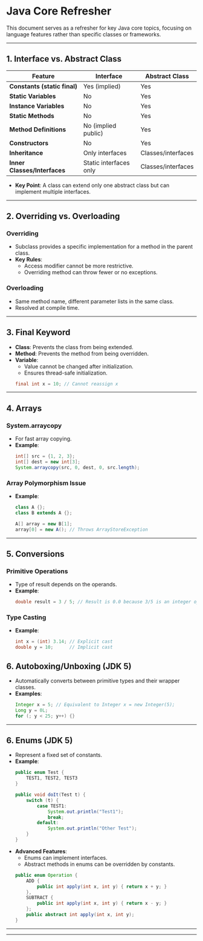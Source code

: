 # Java Core Refresher

This document serves as a refresher for key Java core topics, focusing on language features rather than specific classes or frameworks.

---

## 1. Interface vs. Abstract Class

| Feature                          | Interface                 | Abstract Class          |
|----------------------------------|---------------------------|-------------------------|
| **Constants (static final)**     | Yes (implied)             | Yes                     |
| **Static Variables**             | No                        | Yes                     |
| **Instance Variables**           | No                        | Yes                     |
| **Static Methods**               | No                        | Yes                     |
| **Method Definitions**           | No (implied public)       | Yes                     |
| **Constructors**                 | No                        | Yes                     |
| **Inheritance**                  | Only interfaces           | Classes/interfaces      |
| **Inner Classes/Interfaces**     | Static interfaces only    | Classes/interfaces      |

- **Key Point**: A class can extend only one abstract class but can implement multiple interfaces.

---

## 2. Overriding vs. Overloading

### Overriding
- Subclass provides a specific implementation for a method in the parent class.
- **Key Rules**:
  - Access modifier cannot be more restrictive.
  - Overriding method can throw fewer or no exceptions.

### Overloading
- Same method name, different parameter lists in the same class.
- Resolved at compile time.

---

## 3. Final Keyword

- **Class**: Prevents the class from being extended.
- **Method**: Prevents the method from being overridden.
- **Variable**:
  - Value cannot be changed after initialization.
  - Ensures thread-safe initialization.
  ```java
  final int x = 10; // Cannot reassign x
  ```

---

## 4. Arrays

### System.arraycopy
- For fast array copying.
- **Example**:
  ```java
  int[] src = {1, 2, 3};
  int[] dest = new int[3];
  System.arraycopy(src, 0, dest, 0, src.length);
  ```

### Array Polymorphism Issue
- **Example**:
  ```java
  class A {};
  class B extends A {};

  A[] array = new B[1];
  array[0] = new A(); // Throws ArrayStoreException
  ```

---

## 5. Conversions

### Primitive Operations
- Type of result depends on the operands.
- **Example**:
  ```java
  double result = 3 / 5; // Result is 0.0 because 3/5 is an integer operation.
  ```

### Type Casting
- **Example**:
  ```java
  int x = (int) 3.14; // Explicit cast
  double y = 10;      // Implicit cast
  ```


## 6. Autoboxing/Unboxing (JDK 5)
- Automatically converts between primitive types and their wrapper classes.
- **Examples**:
  ```java
  Integer x = 5; // Equivalent to Integer x = new Integer(5);
  Long y = 0L;
  for (; y < 25; y++) {}
  ```

---
## 6. Enums (JDK 5)
- Represent a fixed set of constants.
- **Example**:
  ```java
  public enum Test {
      TEST1, TEST2, TEST3
  }

  public void doIt(Test t) {
      switch (t) {
          case TEST1:
              System.out.println("Test1");
              break;
          default:
              System.out.println("Other Test");
      }
  }
  ```
- **Advanced Features**:
  - Enums can implement interfaces.
  - Abstract methods in enums can be overridden by constants.
  ```java
  public enum Operation {
      ADD {
          public int apply(int x, int y) { return x + y; }
      },
      SUBTRACT {
          public int apply(int x, int y) { return x - y; }
      };
      public abstract int apply(int x, int y);
  }
  ```

---



---

